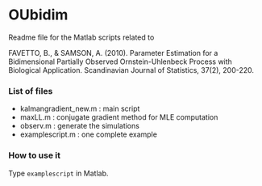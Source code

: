 # OUbidim

Readme file for the Matlab scripts related to 

FAVETTO, B., & SAMSON, A. (2010). Parameter Estimation for a Bidimensional Partially Observed Ornstein-Uhlenbeck Process with Biological Application. Scandinavian Journal of Statistics, 37(2), 200-220.

### List of files 

* kalmangradient_new.m : main script
* maxLL.m : conjugate gradient method for MLE computation
* observ.m : generate the simulations
* examplescript.m : one complete example

### How to use it

Type ```examplescript``` in Matlab.
